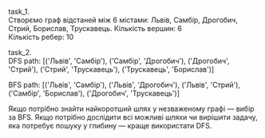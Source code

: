 task_1.\
Створємо граф відстаней між 6 містами: Львів, Самбір, Дрогобич, Стрий, Борислав, Трускавець.
Кількість вершин: 6\
Кількість ребер: 10

task_2.\
DFS path: [('Львів', 'Самбір'), ('Самбір', 'Дрогобич'), ('Дрогобич', 'Стрий'), ('Стрий', 'Трускавець'), ('Трускавець', 'Борислав')]

BFS path: [('Львів', 'Самбір'), ('Львів', 'Дрогобич'), ('Львів', 'Стрий'), ('Самбір', 'Борислав'), ('Дрогобич', 'Трускавець')]

Якщо потрібно знайти найкоротший шлях у незваженому графі — вибір за BFS.
Якщо потрібно дослідити всі можливі шляхи чи вирішити задачу, яка потребує пошуку у глибину — краще використати DFS.

